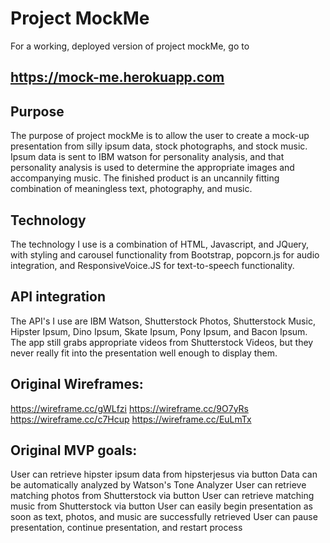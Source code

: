 # Project MockMe
For a working, deployed version of project mockMe, go to
## https://mock-me.herokuapp.com

## Purpose

The purpose of project mockMe is to allow the user to create a mock-up presentation from silly ipsum data, stock photographs, and stock music. Ipsum data is sent to IBM watson for personality analysis, and that personality analysis is used to determine the appropriate images and accompanying music. The finished product is an uncannily fitting combination of meaningless text, photography, and music.

## Technology

The technology I use is a combination of HTML, Javascript, and JQuery, with styling and carousel functionality from Bootstrap, popcorn.js for audio integration, and ResponsiveVoice.JS for text-to-speech functionality.

## API integration

The API's I use are IBM Watson, Shutterstock Photos, Shutterstock Music, Hipster Ipsum, Dino Ipsum, Skate Ipsum, Pony Ipsum, and Bacon Ipsum. The app still grabs appropriate videos from Shutterstock Videos, but they never really fit into the presentation well enough to display them.

## Original Wireframes:

https://wireframe.cc/gWLfzi
https://wireframe.cc/9O7yRs
https://wireframe.cc/c7Hcup
https://wireframe.cc/EuLmTx

## Original MVP goals:
User can retrieve hipster ipsum data from hipsterjesus via button
Data can be automatically analyzed by Watson's Tone Analyzer
User can retrieve matching photos from Shutterstock via button
User can retrieve matching music from Shutterstock via button
User can easily begin presentation as soon as text, photos, and music are successfully retrieved
User can pause presentation, continue presentation, and restart process
